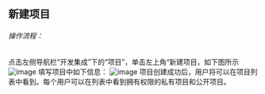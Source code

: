 ## 新建项目
###### 操作流程：
点击左侧导航栏“开发集成”下的“项目”，单击左上角“新建项目，如下图所示
![image](http://domeos-pics.bjcnc.scs.sohucs.com/项目列表20210406.png)
 填写项目中如下信息：
 ![image](https://domeos-pics2.bjcnc.scs.sohucs.com/%E6%96%B0%E5%BB%BA%E9%A1%B9%E7%9B%AE.png)
 项目创建成功后，用户将可以在项目列表中看到。每个用户可以在列表中看到拥有权限的私有项目和公开项目。

